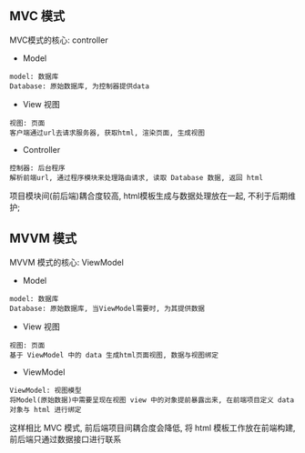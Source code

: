 ## MVC 模式
MVC模式的核心: controller
- Model
```
model: 数据库
Database: 原始数据库, 为控制器提供data
```
- View 视图
```
视图: 页面
客户端通过url去请求服务器, 获取html, 渲染页面, 生成视图
```
- Controller
```
控制器: 后台程序
解析前端url, 通过程序模块来处理路由请求, 读取 Database 数据, 返回 html
```
项目模块间(前后端)耦合度较高, html模板生成与数据处理放在一起, 不利于后期维护;

## MVVM 模式
MVVM 模式的核心: ViewModel
- Model
```
model: 数据库
Database: 原始数据库, 当ViewModel需要时, 为其提供数据
```
- View 视图
```
视图: 页面
基于 ViewModel 中的 data 生成html页面视图, 数据与视图绑定
```
- ViewModel
```
ViewModel: 视图模型
将Model(原始数据)中需要呈现在视图 view 中的对象提前暴露出来, 在前端项目定义 data 对象与 html 进行绑定
```
这样相比 MVC 模式, 前后端项目间耦合度会降低, 将 html 模板工作放在前端构建, 前后端只通过数据接口进行联系